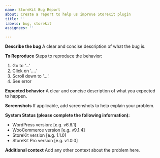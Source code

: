 ```yaml
---
name: StoreKit Bug Report
about: Create a report to help us improve StoreKit plugin
title: ''
labels: bug, storekit
assignees: ''

---
```


**Describe the bug**
A clear and concise description of what the bug is.

**To Reproduce**
Steps to reproduce the behavior:
1. Go to '...'
2. Click on '....'
3. Scroll down to '....'
4. See error

**Expected behavior**
A clear and concise description of what you expected to happen.

**Screenshots**
If applicable, add screenshots to help explain your problem.

**System Status (please complete the following information):**
 - WordPress version: [e.g. v6.6.1]
 - WooCommerce version [e.g. v9.1.4]
 - StoreKit version [e.g. 1.1.0]
 - StoreKit Pro version [e.g. v1.0.0]

**Additional context**
Add any other context about the problem here.
